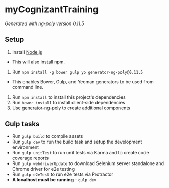 # myCognizantTraining

*Generated with [ng-poly](https://github.com/dustinspecker/generator-ng-poly/tree/v0.11.5) version 0.11.5*

## Setup
1. Install [Node.js](http://nodejs.org/)
 - This will also install npm.
1. Run `npm install -g bower gulp yo generator-ng-poly@0.11.5`
 - This enables Bower, Gulp, and Yeoman generators to be used from command line.
1. Run `npm install` to install this project's dependencies
1. Run `bower install` to install client-side dependencies
1. Use [generator-ng-poly](https://github.com/dustinspecker/generator-ng-poly) to create additional components

## Gulp tasks
- Run `gulp build` to compile assets
- Run `gulp dev` to run the build task and setup the development environment
- Run `gulp unitTest` to run unit tests via Karma and to create code coverage reports
- Run `gulp webdriverUpdate` to download Selenium server standalone and Chrome driver for e2e testing
- Run `gulp e2eTest` to run e2e tests via Protractor
 - **A localhost must be running** - `gulp dev`